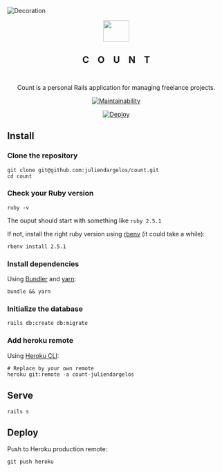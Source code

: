 ![Decoration](https://user-images.githubusercontent.com/3743321/40796764-6dcdf06a-6506-11e8-9fc2-c555ed907192.png)

<p align="center">
  <img width="60" height="50" src="https://cdn.rawgit.com/juliendargelos/count/ed294754/app/assets/images/logo.svg">
</p>
<h2 align="center">C&nbsp;&nbsp;&nbsp;&nbsp;O&nbsp;&nbsp;&nbsp;&nbsp;U&nbsp;&nbsp;&nbsp;&nbsp;N&nbsp;&nbsp;&nbsp;&nbsp;T<br><br></h2>

<p align="center">
  Count is a personal Rails application for managing freelance projects.
</p>

<p align="center">
  <a href="https://codeclimate.com/github/juliendargelos/count/maintainability"><img src="https://api.codeclimate.com/v1/badges/55a966ec5ea3d126955f/maintainability" alt="Maintainability"></a>
</p>

<p align="center">
  <a href="https://heroku.com/deploy?template=https://github.com/juliendargelos/count"><img src="https://www.herokucdn.com/deploy/button.svg" alt="Deploy"></a>
</p>

## Install

### Clone the repository

```shell
git clone git@github.com:juliendargelos/count.git
cd count
```

### Check your Ruby version

```shell
ruby -v
```

The ouput should start with something like `ruby 2.5.1`

If not, install the right ruby version using [rbenv](https://github.com/rbenv/rbenv) (it could take a while):

```shell
rbenv install 2.5.1
```

### Install dependencies

Using [Bundler](https://github.com/bundler/bundler) and [yarn](https://github.com/yarnpkg/yarn):

```shell
bundle && yarn
```

### Initialize the database

```shell
rails db:create db:migrate
```

### Add heroku remote

Using [Heroku CLI](https://devcenter.heroku.com/articles/heroku-cli):

```shell
# Replace by your own remote
heroku git:remote -a count-juliendargelos
```

## Serve

```shell
rails s
```

## Deploy

Push to Heroku production remote:

```shell
git push heroku
```
